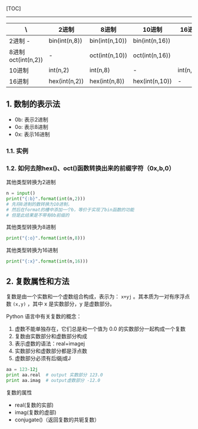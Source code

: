 <!--
+++
title       = "Python数制转换"
description = "1. 数制的表示法; 2. 复数属性和方法"
date        = "2021-12-21"
tags        = []
categories  = ["3-syntax","33-python"]
series      = []
keywords    = []
weight      = 5
toc         = true
draft       = false
+++ -->

[TOC]

---

\ | 2进制 | 8进制 | 10进制 | 16进制
--|-----|-----|------|-----
2进制 - | bin(int(n,8)) | bin(int(n,10)) | bin(int(n,16))
8进制 oct(int(n,2)) | - | oct(int(n,10)) | oct(int(n,16))
10进制 | int(n,2) | int(n,8) | - | int(n,16)
16进制 | hex(int(n,2)) | hex(int(n,8)) | hex(int(n,10)) | -

## 1. 数制的表示法

* 0b: 表示2进制
* 0o: 表示8进制
* 0x: 表示16进制

### 1.1. 实例

### 1.2. 如何去除hex()、oct()函数转换出来的前缀字符（0x,b,0）

其他类型转换为2进制

```py
n = input()
print("{:b}".format(int(n,2)))
# 先将8进制的数转换为10进制，
# 然后在format的槽中添加一个b，等价于实现了bin函数的功能
# 但是此结果是不带有0b前缀的
```

其他类型转换为8进制

```py
print("{:o}".format(int(n,8)))
```

其他类型转换为16进制

```py
print("{:x}".format(int(n,16)))
```

## 2. 复数属性和方法

复数是由一个实数和一个虚数组合构成，表示为： `x+yj` 。其本质为一对有序浮点数 `(x,y)` ，其中 x 是实数部分，y 是虚数部分。

Python 语言中有关复数的概念：

1. 虚数不能单独存在，它们总是和一个值为 0.0 的实数部分一起构成一个复数
2. 复数由实数部分和虚数部分构成
3. 表示虚数的语法：real+imagej
4. 实数部分和虚数部分都是浮点数
5. 虚数部分必须有后缀j或J

```py
aa = 123-12j
print aa.real  # output 实数部分 123.0
print aa.imag  # output虚数部分 -12.0
```

复数的属性

* real(复数的实部)
* imag(复数的虚部)
* conjugate()（返回复数的共轭复数）

